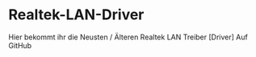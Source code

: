 # Realtek-LAN-Driver
 Hier bekommt ihr die Neusten / Älteren Realtek LAN Treiber [Driver] Auf GitHub
